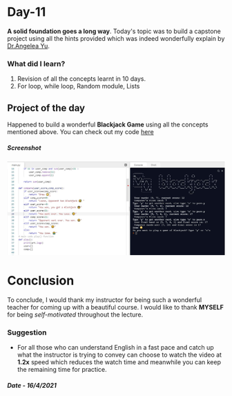 # Day-11

**A solid foundation goes a long way**.   Today's topic was to build a capstone project using all the hints provided which was indeed wonderfully explain by [Dr.Angelea Yu](https://www.udemy.com/user/4b4368a3-b5c8-4529-aa65-2056ec31f37e/). 

### What did I learn?

1. Revision of all the concepts learnt in 10 days.
2. For loop, while loop, Random module, Lists

## Project of the day

Happened to build a wonderful **Blackjack Game** using all the concepts mentioned above. You can check out my code [here](https://replit.com/@skandasharma/blackjack)

##### Screenshot

![BlackJack](images/d11.JPG)

# Conclusion

To conclude, I would thank my instructor for being such a wonderful teacher for coming up with a beautiful course. I would like to thank **MYSELF** for being _self-motivated_ throughout the lecture. 

### Suggestion

- For all those who can understand English in a fast pace and catch up what the instructor is trying to convey can choose to watch the video at **1.2x** speed which reduces the watch time and meanwhile you can keep the remaining time for practice.

##### Date - 16/4/2021